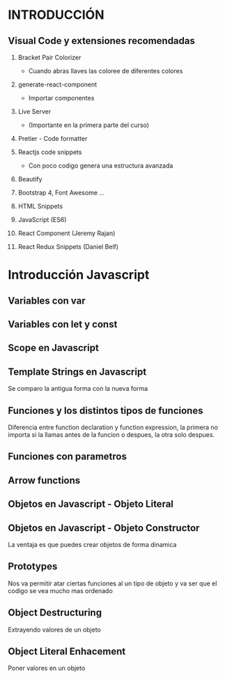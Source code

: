 INTRODUCCIÓN
===

## Visual Code y extensiones recomendadas

1. Bracket Pair Colorizer
    - Cuando abras llaves las coloree de diferentes colores

2. generate-react-component
    - Importar componentes

3. Live Server
    - (Importante en la primera parte del curso)

4. Pretier - Code formatter

5. Reactjs code snippets
    - Con poco codigo genera una estructura avanzada

6. Beautify

7. Bootstrap 4, Font Awesome ...

8. HTML Snippets

9. JavaScript (ES6)

10. React Component (Jeremy Rajan)

11. React Redux Snippets (Daniel Belf)


Introducción Javascript
===

## Variables con var

## Variables con let y const

## Scope en Javascript

## Template Strings en Javascript
Se comparo la antigua forma con la nueva forma

## Funciones y los distintos tipos de funciones
Diferencia entre function declaration y function expression, la primera no importa si la llamas antes de la funcion o despues, la otra solo despues.

## Funciones con parametros

## Arrow functions

## Objetos en Javascript - Objeto Literal

## Objetos en Javascript - Objeto Constructor
La ventaja es que puedes crear objetos de forma dinamica

## Prototypes
Nos va permitir atar ciertas funciones al un tipo de objeto y va ser que el codigo se vea mucho mas ordenado

## Object Destructuring
Extrayendo valores de un objeto

## Object Literal Enhacement
Poner valores en un objeto